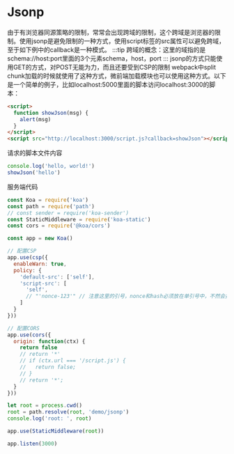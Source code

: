 # Jsonp
由于有浏览器同源策略的限制，常常会出现跨域的限制，这个跨域是浏览器的限制。使用jsonp是避免限制的一种方式，使用script标签的src属性可以避免跨域，至于如下例中的callback是一种模式。
:::tip
跨域的概念：这里的域指的是schema://host:port里面的3个元素schema，host，port
:::
jsonp的方式只能使用GET的方式，对POST无能为力，而且还要受到CSP的限制
webpack中split chunk加载的时候就使用了这种方式，微前端加载模块也可以使用这种方式。以下是一个简单的例子，比如localhost:5000里面的脚本访问localhost:3000的脚本：  
```html
<script>
  function showJson(msg) {
    alert(msg)
  }
</script>
<script src="http://localhost:3000/script.js?callback=showJson"></script>
```
请求的脚本文件内容
```js
console.log('hello, world!')
showJson('hello')
```
服务端代码
```js
const Koa = require('koa')
const path = require('path')
// const sender = require('koa-sender')
const StaticMiddleware = require('koa-static')
const cors = require('@koa/cors')

const app = new Koa()

// 配置CSP
app.use(csp({
  enableWarn: true,
  policy: {
    'default-src': ['self'],
    'script-src': [
      'self',
      // "'nonce-123'" // 注意这里的引号，nonce和hash必须放在单引号中，不然会报错
    ]
  }
}))

// 配置CORS
app.use(cors({
  origin: function(ctx) {
    return false
    // return '*'
    // if (ctx.url === '/script.js') {
    //   return false;
    // }
    // return '*';
  }
}))

let root = process.cwd()
root = path.resolve(root, 'demo/jsonp')
console.log('root: ', root)

app.use(StaticMiddleware(root))

app.listen(3000)
```